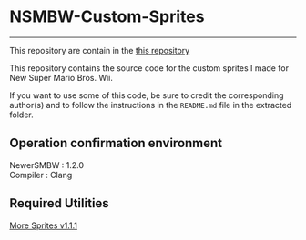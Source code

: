 # NSMBW-Custom-Sprites
----------------------------------------------------------------------
This repository are contain in the [this repository](https://github.com/Developers-Collective/NSMBW-Custom-Sprites/tree/main)

This repository contains the source code for the custom sprites I made for New Super Mario Bros. Wii.

If you want to use some of this code, be sure to credit the corresponding author(s) and to follow the instructions in the `README.md` file in the extracted folder.

## Operation confirmation environment  
NewerSMBW : 1.2.0  
Compiler : Clang  

## Required Utilities
[More Sprites v1.1.1](https://github.com/Synell/NSMBW-Custom-Sprites/tree/main/Utility/MoreSprites)
